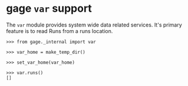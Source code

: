 # gage `var` support

The `var` module provides system wide data related services. It's primary
feature is to read Runs from a runs location.

    >>> from gage._internal import var

    >>> var_home = make_temp_dir()

    >>> set_var_home(var_home)

    >>> var.runs()
    []
